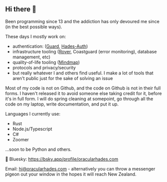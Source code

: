 ## Hi there 👋

Been programming since 13 and the addiction has only devoured me since (in the best possible ways).

These days I mostly work on:
- authentication: ([Guard](https://github.com/oracularhades/guard), [Hades-Auth](https://github.com/oracularhades/hades-auth))
- infrastructure tooling ([Rover](https://github.com/oracularhades/rover), Coastguard (error monitoring), database management, etc)
- quality-of-life tooling ([Mindmap](https://github.com/oracularhades/mindmap))
- protocols and privacy/security
- but really whatever I and others find useful. I make a lot of tools that aren't public just for the sake of solving an issue

Most of my code is not on Github, and the code on Github is not in their full forms. I haven't released it to avoid someone else taking credit for it, before it's in full form. I will do spring cleaning at somepoint, go through all the code on my laptop, write documentation, and put it up.

Languages I currently use:
- Rust
- Node.js/Typescript
- C#
- Zoomer

...soon to be Python and others.

🦋 Bluesky: https://bsky.app/profile/oracularhades.com

Email: hi@oracularhades.com - alternatively you can throw a messenger pigeon out your window in the hopes it will reach New Zealand.

<!--
**oracularhades/oracularhades** is a ✨ _special_ ✨ repository because its `README.md` (this file) appears on your GitHub profile.

Here are some ideas to get you started:

- 🔭 I’m currently working on ...
- 🌱 I’m currently learning ...
- 👯 I’m looking to collaborate on ...
- 🤔 I’m looking for help with ...
- 💬 Ask me about ...
- 📫 How to reach me: ...
- 😄 Pronouns: ...
- ⚡ Fun fact: ...
-->
